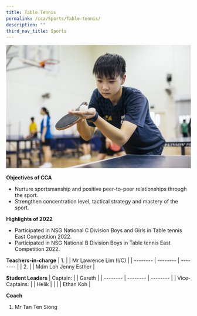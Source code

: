 ```yaml
---
title: Table Tennis
permalink: /cca/Sports/Table-tennis/
description: ""
third_nav_title: Sports
---
```



![](/images/4-1-1024x683.jpg)

**Objectives of CCA**

*   Nurture sportsmanship and positive peer-to-peer relationships through the sport.
*   Strengthen concentration level, tactical strategy and mastery of the sport.

**Highlights of 2022**

*   Participated in NSG National C Division Boys and Girls in Table tennis East Competition 2022.
*   Participated in NSG National B Division Boys in Table tennis East Competition 2022.

**Teachers-in-charge**
| 1. |  | Mr Lawrence Lim (I/C)  |
| -------- | -------- | -------- |
| 2.     |      | Mdm Loh Jenny Esther    |



**Student Leaders**
| Captain: |  | Gareth |
| -------- | -------- | -------- |
| Vice-Captains:    |      | Helik     |
|    |      | Ethan Koh     |



**Coach**


1. Mr Tan Ten Siong
